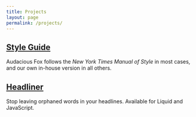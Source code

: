 ```yaml
---
title: Projects
layout: page
permalink: /projects/
---
```


## [Style Guide][afmos]

Audacious Fox follows the _New York Times Manual of Style_ in most cases, and our own in-house version in all others. 

<!--## [Basic iOS Security][ios]

iOS is the most secure out-of-the-box operating system, but there still things you can do to help protect your privacy and data. These are common-sense suggestions for doing so. -->

## [Headliner][headliner]

Stop leaving orphaned words in your headlines. Available for Liquid and JavaScript. 

[afmos]: /projects/style-guide
[ios]: /projects/basic-ios-security
[headliner]: /projects/headliner
